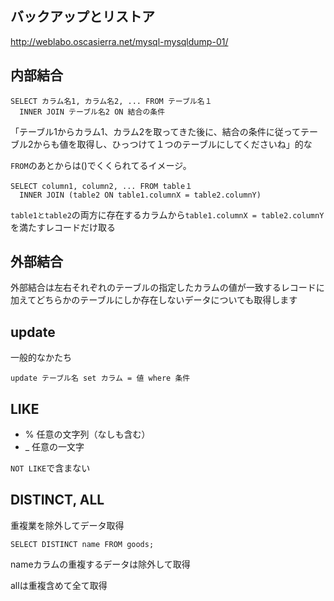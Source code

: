 ## バックアップとリストア
http://weblabo.oscasierra.net/mysql-mysqldump-01/

## 内部結合
```
SELECT カラム名1, カラム名2, ... FROM テーブル名１
  INNER JOIN テーブル名2 ON 結合の条件
```

「テーブル1からカラム1、カラム2を取ってきた後に、結合の条件に従ってテーブル2からも値を取得し、ひっつけて１つのテーブルにしてくださいね」的な

`FROM`のあとからは()でくくられてるイメージ。
```
SELECT column1, column2, ... FROM table１
  INNER JOIN (table2 ON table1.columnX = table2.columnY)
```

`table1とtable2`の両方に存在するカラムから`table1.columnX = table2.columnY`を満たすレコードだけ取る


## 外部結合
外部結合は左右それぞれのテーブルの指定したカラムの値が一致するレコードに加えてどちらかのテーブルにしか存在しないデータについても取得します


## update
一般的なかたち
```
update テーブル名 set カラム = 値 where 条件
```

## LIKE
- % 任意の文字列（なしも含む）
- _ 任意の一文字

`NOT LIKE`で含まない


## DISTINCT, ALL
重複業を除外してデータ取得

```
SELECT DISTINCT name FROM goods;
```

nameカラムの重複するデータは除外して取得

allは重複含めて全て取得